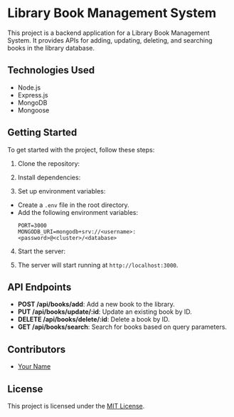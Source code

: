 # Library Book Management System

This project is a backend application for a Library Book Management System. It provides APIs for adding, updating, deleting, and searching books in the library database.

## Technologies Used

- Node.js
- Express.js
- MongoDB
- Mongoose

## Getting Started

To get started with the project, follow these steps:

1. Clone the repository:

2. Install dependencies:

3. Set up environment variables:
- Create a `.env` file in the root directory.
- Add the following environment variables:
  ```
  PORT=3000
  MONGODB_URI=mongodb+srv://<username>:<password>@<cluster>/<database>
  ```

4. Start the server:

5. The server will start running at `http://localhost:3000`.

## API Endpoints

- **POST /api/books/add**: Add a new book to the library.
- **PUT /api/books/update/:id**: Update an existing book by ID.
- **DELETE /api/books/delete/:id**: Delete a book by ID.
- **GET /api/books/search**: Search for books based on query parameters.

## Contributors

- [Your Name](link-to-your-github-profile)

## License

This project is licensed under the [MIT License](link-to-license-file).
